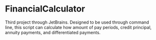 # FinancialCalculator
Third project through JetBrains. Designed to be used through command line, this script can calculate how amount of pay periods, credit principal, annuity payments, and differentiated payments.
